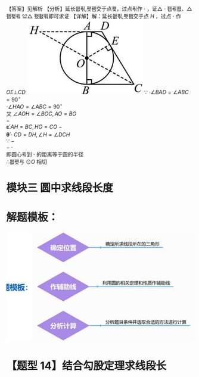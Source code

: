 【答案】见解析
【分析】延长퐶푂,퐷퐴交于点퐻，过点푂作 $\cdot$ ，证△ $\cdot$ 퐵푂퐶、△ 퐴퐻푂 ≌△ 퐸퐶푂即可求证 【详解】解：延长퐶푂,퐷퐴交于点 $H$ ，过点 $\cdot$ 作 $O E \bot C D$
![](<../../qs_image_DB/专题3-6__圆的综合（27类题型）（解析版）/8e9961415bf4c6cd62d7ce0a71841fefe9a92aefacadc7dbdfcbda0cc75e56e4.jpg>)
∵ $\cdot \angle B A D = \angle A B C = 9 0 ^ { \circ }$   
$\cdot \angle H A O = \angle A B C = 9 0 ^ { \circ }$   
又 $\angle A O H = \angle B O C , A O = B O$   
$-$   
$\mathbf { \dot { \varepsilon } } _ { \mathbf { \cdot } } A H = B C , H O = C O$ $-$   
$\mathbf { \dot { \theta } } \cdot C D = D H , \angle H = \angle D C H$   
∵ $-$   
$-$ $\cdot$   
即圆心푂到 $\cdot$ 的距离等于圆的半径   
∴퐶퐷与 $\odot O$ 相切
# 模块三 圆中求线段长度
# 解题模板：
![](<../../qs_image_DB/专题3-6__圆的综合（27类题型）（解析版）/cb02b5de22a5bc3f5f6ee6a4917e0583f36a896662c8afeda5eef2bcf04ae34b.jpg>)
# 【题型 14】结合勾股定理求线段长
